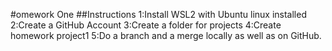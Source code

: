 #omework One
##Instructions
1:Install WSL2 with Ubuntu linux installed
2:Create a GitHub Account
3:Create a folder for projects
4:Create homework project1
5:Do a branch and a merge locally as well as on GitHub. 
